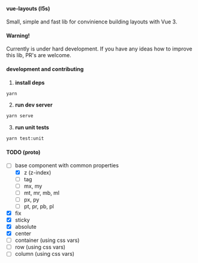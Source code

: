 #### vue-layouts (l5s)

Small, simple and fast lib for convinience building layouts with Vue 3.

#### Warning!

Currently is under hard development. If you have any ideas how to improve this lib,
PR's are welcome.

#### development and contributing

1. **install deps**

```bash
yarn
```

2. **run dev server**

```bash
yarn serve
```

3. **run unit tests**

```bash
yarn test:unit
```

#### TODO (proto)

- [ ] base component with common properties
  - [x] z (z-index)
  - [ ] tag
  - [ ] mx, my
  - [ ] mt, mr, mb, ml
  - [ ] px, py
  - [ ] pt, pr, pb, pl
- [x] fix
- [x] sticky
- [x] absolute
- [x] center
- [ ] container (using css vars)
- [ ] row (using css vars)
- [ ] column (using css vars)
